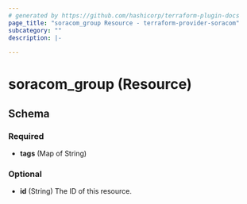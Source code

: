 ```yaml
---
# generated by https://github.com/hashicorp/terraform-plugin-docs
page_title: "soracom_group Resource - terraform-provider-soracom"
subcategory: ""
description: |-
  
---
```


# soracom_group (Resource)





<!-- schema generated by tfplugindocs -->
## Schema

### Required

- **tags** (Map of String)

### Optional

- **id** (String) The ID of this resource.


